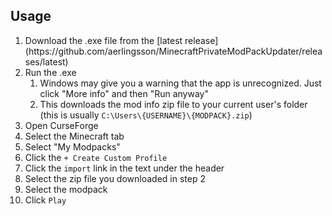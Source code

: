 ## Usage
<ol>
  <li>Download the .exe file from the [latest release](https://github.com/aerlingsson/MinecraftPrivateModPackUpdater/releases/latest)</li>
  <li>Run the .exe
    <ol>
      <li>Windows may give you a warning that the app is unrecognized. Just click "More info" and then "Run anyway"</li>
      <li>This downloads the mod info zip file to your current user's folder (this is usually <code>C:\Users\{USERNAME}\{MODPACK}.zip</code>)</li>
    </ol>
  </li>
  <li>Open CurseForge</li>
  <li>Select the Minecraft tab</li>
  <li>Select "My Modpacks"</li>
  <li>Click the <code>+ Create Custom Profile</code></li>
  <li>Click the <code>import</code> link in the text under the header</li>
  <li>Select the zip file you downloaded in step 2</li>
  <li>Select the modpack</li>
  <li>Click <code>Play</code></li>
</ol>
